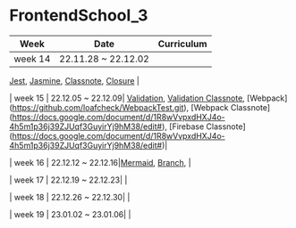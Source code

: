 # FrontendSchool_3

| Week    |Date                |Curriculum                                                                   | 
|---------|--------------------|-----------------------------------------------------------------------------|
| week 14 | 22.11.28 ~ 22.12.02| 
[Jest](https://github.com/loafcheck/FrontendSchool_3/tree/main/TDD_Jest), [Jasmine](https://github.com/loafcheck/FrontendSchool_3/tree/main/jasmine), [Classnote](https://docs.google.com/document/d/1j9ICt3PpD9MyTP3Yq4r4g9xX4UUGUHMua-JbNMnNnF8/edit), 
[Closure](https://docs.google.com/document/d/1j9ICt3PpD9MyTP3Yq4r4g9xX4UUGUHMua-JbNMnNnF8/edit)              | 

| week 15 | 22.12.05 ~ 22.12.09| 
[Validation](https://github.com/loafcheck/FrontendSchool_3/tree/main/validation), 
[Validation Classnote](https://docs.google.com/document/d/1AvPexlpGH8Z3gVs-d2ouyTWGHK352N0lQNtJxY4O0qE/edit),
[Webpack]
(https://github.com/loafcheck/WebpackTest.git), 
[Webpack Classnote]
(https://docs.google.com/document/d/1R8wVvpxdHXJ4o-4h5m1p36j39ZJUqf3GuyirYj9hM38/edit#), 
[Firebase Classnote]
(https://docs.google.com/document/d/1R8wVvpxdHXJ4o-4h5m1p36j39ZJUqf3GuyirYj9hM38/edit#)|

| week 16 | 22.12.12 ~ 22.12.16|[Mermaid](https://github.com/loafcheck/Mermaid/blob/main/README.md), [Branch](https://github.com/loafcheck/branchtest),  | 

| week 17 | 22.12.19 ~ 22.12.23|  | 

| week 18 | 22.12.26 ~ 22.12.30|  | 

| week 19 | 23.01.02 ~ 23.01.06|  | 

